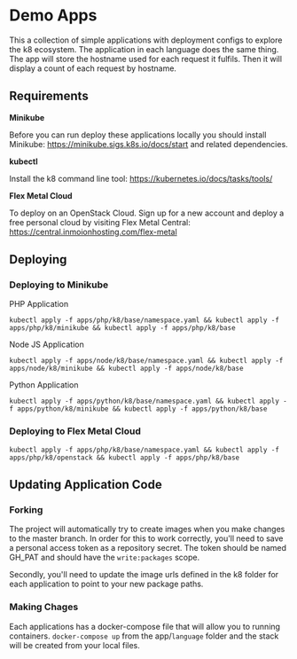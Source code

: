 
# Demo Apps
This a collection of simple applications with deployment configs to explore the k8 ecosystem. The application in each language does the same thing. The app will store the hostname used for each request it fulfils. Then it will display a count of each request by hostname.

## Requirements

**Minikube**

Before you can run deploy these applications locally you should install Minikube: https://minikube.sigs.k8s.io/docs/start and related dependencies.

**kubectl**

Install the k8 command line tool: https://kubernetes.io/docs/tasks/tools/

**Flex Metal Cloud**

To deploy on an OpenStack Cloud. Sign up for a new account and deploy a free personal cloud by visiting Flex Metal Central: https://central.inmoionhosting.com/flex-metal

## Deploying

### Deploying to Minikube

PHP Application

`kubectl apply -f apps/php/k8/base/namespace.yaml && kubectl apply -f apps/php/k8/minikube && kubectl apply -f apps/php/k8/base`

Node JS Application

`kubectl apply -f apps/node/k8/base/namespace.yaml && kubectl apply -f apps/node/k8/minikube && kubectl apply -f apps/node/k8/base`

Python Application

`kubectl apply -f apps/python/k8/base/namespace.yaml && kubectl apply -f apps/python/k8/minikube && kubectl apply -f apps/python/k8/base`

### Deploying to Flex Metal Cloud
`kubectl apply -f apps/php/k8/base/namespace.yaml && kubectl apply -f apps/php/k8/openstack && kubectl apply -f apps/php/k8/base`

## Updating Application Code
### Forking
The project will automatically try to create images when you make changes to the master branch. In order for this to work correctly,
you'll need to save a personal access token as a repository secret. The token should be named GH_PAT and should have the `write:packages` scope.

Secondly, you'll need to update the image urls defined in the k8 folder for each application to point to your new package paths.

### Making Chages
Each applications has a docker-compose file that will allow you to running containers. `docker-compose up` from the app/`language` folder and the stack will be created from your local files.
